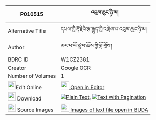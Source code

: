 |P010515|འབུམ་ཆུང་ཉི་མ། 
| --- | --- 
|Alternative Title |དཔལ་ཀྱཻ་རྡོ་རྗེའི་རྩ་རྒྱུད་ཀྱི་འགྲེལ་པ་འབུམ་ཆུང་ཉི་མ།
|Author| མར་པ་ལོ་ཙཱ་བ་ཆོས་ཀྱི་བློ་གྲོས།
|BDRC ID | W1CZ2381
|Creator | Google OCR
|Number of Volumes| 1
|<img width="25" src="https://img.icons8.com/color/25/000000/edit-property.png">Edit Online| [<img width="25" src="https://avatars.githubusercontent.com/u/45091458?s=200&v=4"> Open in Editor](http://editor.openpecha.org/P010515)
|<img width="25" src="https://img.icons8.com/fluent/48/000000/download-2.png"/>  Download | [![](https://img.icons8.com/color/20/000000/txt.png)Plain Text](https://github.com/Openpecha/P010515/releases/download/v1/bum_chung_nyima_plain_P010515.zip), [![](https://img.icons8.com/color/20/000000/txt.png)Text with Pagination](https://github.com/Openpecha/P010515/releases/download/v1/bum_chung_nyima_pages_P010515.zip)
|<img width="25" src="https://img.icons8.com/plasticine/100/000000/pictures-folder.png"/>  Source Images | [<img width="25" src="https://library.bdrc.io/icons/BUDA-small.svg"> Images of text file open in BUDA](https://library.bdrc.io/show/bdr:W1CZ2381)